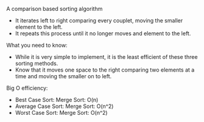 A comparison based sorting algorithm
- It iterates left to right comparing every couplet, moving the smaller element to the left.
- It repeats this process until it no longer moves and element to the left.

What you need to know:
- While it is very simple to implement, it is the least efficient of these three sorting methods.
- Know that it moves one space to the right comparing two elements at a time and moving the smaller on to left.

Big O efficiency:
- Best Case Sort: Merge Sort: O(n)
- Average Case Sort: Merge Sort: O(n^2)
- Worst Case Sort: Merge Sort: O(n^2)
